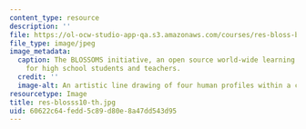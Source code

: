 ```yaml
---
content_type: resource
description: ''
file: https://ol-ocw-studio-app-qa.s3.amazonaws.com/courses/res-bloss-blended-learning-open-source-science-or-math-studies-blossoms-spring-2010/60622c64fedd5c89d80e8a47dd543d95_res-blosss10-th.jpg
file_type: image/jpeg
image_metadata:
  caption: The BLOSSOMS initiative, an open source world-wide learning initiative
    for high school students and teachers.
  credit: ''
  image-alt: An artistic line drawing of four human profiles within a circle.
resourcetype: Image
title: res-blosss10-th.jpg
uid: 60622c64-fedd-5c89-d80e-8a47dd543d95
---
```

